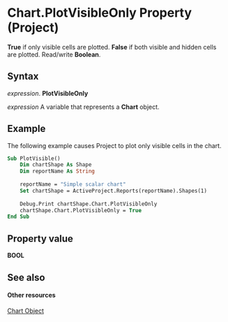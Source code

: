 
# Chart.PlotVisibleOnly Property (Project)
 **True** if only visible cells are plotted. **False** if both visible and hidden cells are plotted. Read/write **Boolean**.

## Syntax

 _expression_. **PlotVisibleOnly**

 _expression_ A variable that represents a **Chart** object.


## Example

The following example causes Project to plot only visible cells in the chart.


```vb
Sub PlotVisible()
    Dim chartShape As Shape
    Dim reportName As String
    
    reportName = "Simple scalar chart"
    Set chartShape = ActiveProject.Reports(reportName).Shapes(1)
    
    Debug.Print chartShape.Chart.PlotVisibleOnly
    chartShape.Chart.PlotVisibleOnly = True
End Sub
```


## Property value

 **BOOL**


## See also


#### Other resources


[Chart Object](810d4ec1-69d2-c432-b9da-57042b783b85.md)
